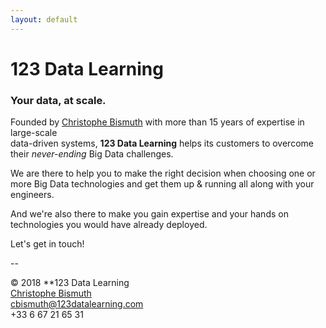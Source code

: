 ```yaml
---
layout: default
---
```


# 123 Data Learning

### Your data, at scale.

Founded by [Christophe Bismuth](https://www.linkedin.com/in/cbismuth)
with more than 15 years of expertise in large-scale  
data-driven systems, **123 Data Learning** helps its customers to
overcome their _never-ending_ Big Data challenges.

We are there to help you to make the right decision when choosing one or
more Big Data technologies and get them up & running all along with your
engineers.

And we're also there to make you gain expertise and your hands on
technologies you would have already deployed.

Let's get in touch!

--

&copy; 2018 **123 Data Learning  
[Christophe Bismuth](https://www.linkedin.com/in/cbismuth)  
[cbismuth@123datalearning.com](mailto:cbismuth@123datalearning.com)  
+33 6 67 21 65 31
